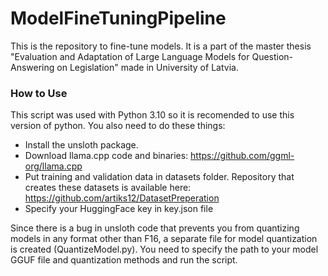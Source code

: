 # ModelFineTuningPipeline
This is the repository to fine-tune models. It is a part of the master thesis "Evaluation and Adaptation of Large Language Models for Question-Answering on Legislation" made in University of Latvia.

### How to Use
This script was used with Python 3.10 so it is recomended to use this version of python. You also need to do these things:
- Install the unsloth package.
- Download llama.cpp code and binaries: https://github.com/ggml-org/llama.cpp
- Put training and validation data in datasets folder. Repository that creates these datasets is available here: https://github.com/artiks12/DatasetPreperation
- Specify your HuggingFace key in key.json file

Since there is a bug in unsloth code that prevents you from quantizing models in any format other than F16, a separate file for model quantization is created (QuantizeModel.py). You need to specify the path to your model GGUF file and quantization methods and run the script.
